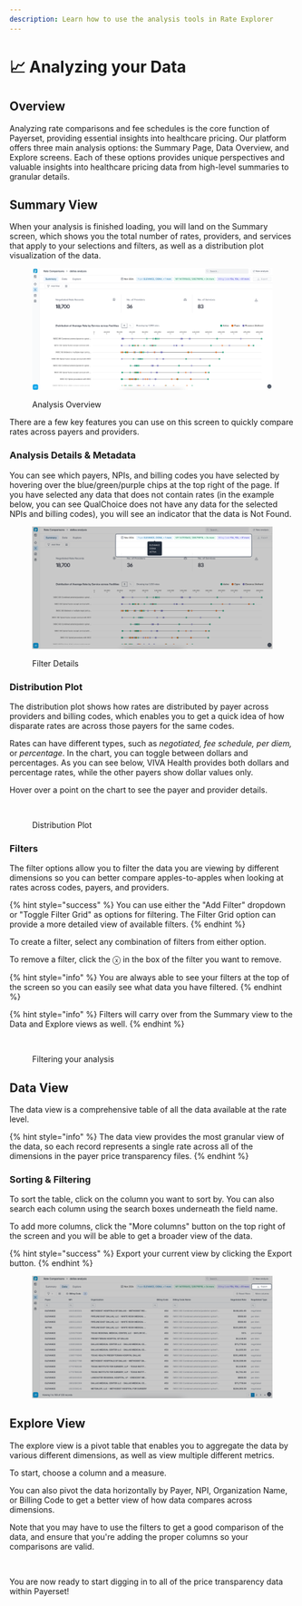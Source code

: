 ```yaml
---
description: Learn how to use the analysis tools in Rate Explorer
---
```


# 📈 Analyzing your Data

## Overview

Analyzing rate comparisons and fee schedules is the core function of Payerset, providing essential insights into healthcare pricing. Our platform offers three main analysis options: the Summary Page, Data Overview, and Explore screens. Each of these options provides unique perspectives and valuable insights into healthcare pricing data from high-level summaries to granular details.

## Summary View

When your analysis is finished loading, you will land on the Summary screen, which shows you the total number of rates, providers, and services that apply to your selections and filters, as well as a distribution plot visualization of the data.

<figure><img src="../../.gitbook/assets/image (2) (1).png" alt=""><figcaption><p>Analysis Overview</p></figcaption></figure>

There are a few key features you can use on this screen to quickly compare rates across payers and providers.&#x20;

### Analysis Details & Metadata

You can see which payers, NPIs, and billing codes you have selected by hovering over the blue/green/purple chips at the top right of the page. If you have selected any data that does not contain rates (in the example below, you can see QualChoice does not have any data for the selected NPIs and billing codes), you will see an indicator that the data is Not Found.

<figure><img src="../../.gitbook/assets/image (3) (1).png" alt=""><figcaption><p>Filter Details</p></figcaption></figure>

### Distribution Plot

The distribution plot shows how rates are distributed by payer across providers and billing codes, which enables you to get a quick idea of how disparate rates are across those payers for the same codes.&#x20;

Rates can have different types, such as _negotiated, fee schedule, per diem,_ or _percentage_. In the chart, you can toggle between dollars and percentages. As you can see below, VIVA Health provides both dollars and percentage rates, while the other payers show dollar values only.

Hover over a point on the chart to see the payer and provider details.

<figure><img src="../../.gitbook/assets/Kapture 2024-12-18 at 21.10.30.gif" alt=""><figcaption><p>Distribution Plot</p></figcaption></figure>

### Filters

The filter options allow you to filter the data you are viewing by different dimensions so you can better compare apples-to-apples when looking at rates across codes, payers, and providers.&#x20;

{% hint style="success" %}
You can use either the "Add Filter" dropdown or "Toggle Filter Grid" as  options for filtering. The Filter Grid option can provide a more detailed view of available filters.
{% endhint %}

To create a filter, select any combination of filters from either option.

To remove a filter, click the ⓧ in the box of the filter you want to remove.

{% hint style="info" %}
You are always able to see your filters at the top of the screen so you can easily see what data you have filtered.&#x20;
{% endhint %}

{% hint style="info" %}
Filters will carry over from the Summary view to the Data and Explore views as well.
{% endhint %}

<figure><img src="../../.gitbook/assets/Kapture 2024-12-18 at 21.21.11 (1).gif" alt=""><figcaption><p>Filtering your analysis</p></figcaption></figure>

## Data View

The data view is a comprehensive table of all the data available at the rate level.

{% hint style="info" %}
The data view provides the most granular view of the data, so each record represents a single rate across all of the dimensions in the payer price transparency files.
{% endhint %}

### Sorting & Filtering

To sort the table, click on the column you want to sort by. You can also search each column using the search boxes underneath the field name.

To add more columns, click the "More columns" button on the top right of the screen and you will be able to get a broader view of the data.

{% hint style="success" %}
Export your current view by clicking the Export button.
{% endhint %}

<figure><img src="../../.gitbook/assets/image (5).png" alt=""><figcaption></figcaption></figure>

## Explore View

The explore view is a pivot table that enables you to aggregate the data by various different dimensions, as well as view multiple different metrics.

To start, choose a column and a measure.

You can also pivot the data horizontally by Payer, NPI, Organization Name, or Billing Code to get a better view of how data compares across dimensions.&#x20;

Note that you may have to use the filters to get a good comparison of the data, and ensure that you're adding the proper columns so your comparisons are valid.

<figure><img src="../../.gitbook/assets/Kapture 2024-12-18 at 21.35.37.gif" alt=""><figcaption></figcaption></figure>

You are now ready to start digging in to all of the price transparency data within Payerset!
